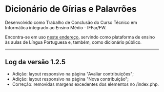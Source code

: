 # Dicionário de Gírias e Palavrões

Desenvolvido como Trabalho de Conclusão do Curso Técnico em Informática integrado ao Ensino Médio - IFFar/FW.

Encontra-se em uso [neste endereço](http://inf2.fw.iffarroupilha.edu.br/dicionario), servindo como plataforma de ensino às aulas de Língua Portuguesa e, também, como dicionário público.

<hr>

## Log da versão 1.2.5
- Adição: layout responsivo na página "Avaliar contribuições";
- Adição: layout responsivo na página "Nova contribuição";
- Correção: removidas margens excedentes dos elementos no /index.php.
